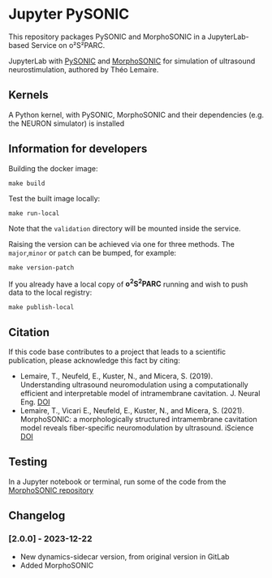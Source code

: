 # Jupyter PySONIC
This repository packages PySONIC and MorphoSONIC in a JupyterLab-based Service on o²S²PARC.

JupyterLab with [PySONIC](https://github.com/tjjlemaire/PySONIC) and [MorphoSONIC](https://github.com/tjjlemaire/MorphoSONIC) for simulation of ultrasound neurostimulation, authored by Théo Lemaire.

## Kernels

A Python kernel, with PySONIC, MorphoSONIC and their dependencies (e.g. the NEURON simulator) is installed


## Information for developers

Building the docker image:

```shell
make build
```


Test the built image locally:

```shell
make run-local
```
Note that the `validation` directory will be mounted inside the service.


Raising the version can be achieved via one for three methods. The `major`,`minor` or `patch` can be bumped, for example:

```shell
make version-patch
```

If you already have a local copy of **o<sup>2</sup>S<sup>2</sup>PARC** running and wish to push data to the local registry:

```shell
make publish-local
```
## Citation

If this code base contributes to a project that leads to a scientific publication, please acknowledge this fact by citing:
- Lemaire, T., Neufeld, E., Kuster, N., and Micera, S. (2019). Understanding ultrasound neuromodulation using a computationally efficient and interpretable model of intramembrane cavitation. J. Neural Eng. [DOI](https://doi.org/10.1088/1741-2552/ab1685)
- Lemaire, T., Vicari E., Neufeld, E., Kuster, N., and Micera, S. (2021). MorphoSONIC: a morphologically structured intramembrane cavitation model reveals fiber-specific neuromodulation by ultrasound. iScience [DOI](https://doi.org/10.1016/j.isci.2021.103085)

## Testing

In a Jupyter notebook or terminal, run some of the code from the [MorphoSONIC repository](https://github.com/tjjlemaire/PySONIC)

## Changelog

### [2.0.0] - 2023-12-22
- New dynamics-sidecar version, from original version in GitLab
- Added MorphoSONIC